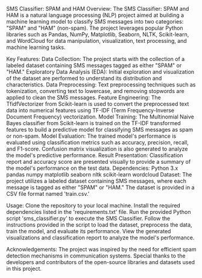 SMS Classifier: SPAM and HAM
Overview:
The SMS Classifier: SPAM and HAM is a natural language processing (NLP) project aimed at building a machine learning model to classify SMS messages into two categories: "SPAM" and "HAM" (non-spam). The project leverages popular Python libraries such as Pandas, NumPy, Matplotlib, Seaborn, NLTK, Scikit-learn, and WordCloud for data manipulation, visualization, text processing, and machine learning tasks.

Key Features:
Data Collection: The project starts with the collection of a labeled dataset containing SMS messages tagged as either "SPAM" or "HAM."
Exploratory Data Analysis (EDA): Initial exploration and visualization of the dataset are performed to understand its distribution and characteristics.
Data Preprocessing: Text preprocessing techniques such as tokenization, converting text to lowercase, and removing stopwords are applied to clean the SMS messages.
Feature Engineering: The TfidfVectorizer from Scikit-learn is used to convert the preprocessed text data into numerical features using TF-IDF (Term Frequency-Inverse Document Frequency) vectorization.
Model Training: The Multinomial Naive Bayes classifier from Scikit-learn is trained on the TF-IDF transformed features to build a predictive model for classifying SMS messages as spam or non-spam.
Model Evaluation: The trained model's performance is evaluated using classification metrics such as accuracy, precision, recall, and F1-score. Confusion matrix visualization is also generated to analyze the model's predictive performance.
Result Presentation: Classification report and accuracy score are presented visually to provide a summary of the model's performance on the test data.
Dependencies:
Python 3.x
pandas
numpy
matplotlib
seaborn
nltk
scikit-learn
wordcloud
Dataset:
The project utilizes a labeled dataset containing SMS messages, where each message is tagged as either "SPAM" or "HAM." The dataset is provided in a CSV file format named 'train.csv.'

Usage:
Clone the repository to your local machine.
Install the required dependencies listed in the 'requirements.txt' file.
Run the provided Python script 'sms_classifier.py' to execute the SMS Classifier.
Follow the instructions provided in the script to load the dataset, preprocess the data, train the model, and evaluate its performance.
View the generated visualizations and classification report to analyze the model's performance.

Acknowledgements:
The project was inspired by the need for efficient spam detection mechanisms in communication systems.
Special thanks to the developers and contributors of the open-source libraries and datasets used in this project.
